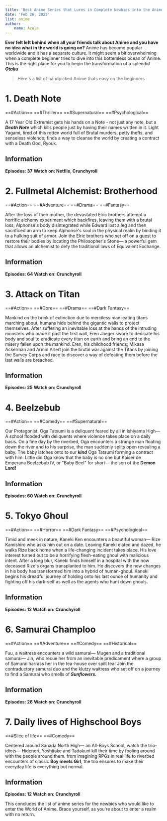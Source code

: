 ```yaml
---
title: 'Best Anime Series that Lures in Complete Newbies into the Anime Realm!'
date: 'Feb 26, 2023'
list: anime
author:
    name: Azula
---
```


**Ever felt left behind when all your friends talk about Anime and you have no idea what in the world is going on?** Anime has become popular worldwide and it has a separate culture. It might seem a bit overwhelming when a complete beginner tries to dive into this bottemless ocean of Anime. This is the right place for you to begin the transformation of a splendid ***Otaku***

> Here's a list of handpicked Anime thats easy on the beginners

# 1. Death Note
==#Action== ==#Thriller== ==#Supernatural== ==#Psychological==

A 17 Year Old Extremist gets his hands on a Note - not just any note, but a ***Death Note*** which kills people just by having their names written in it. Light Yagami, tired of this rotten world full of Brutal murders, petty thefts, and senseless violence; finds a way to cleanse the world by creating a contract with a Death God, Ryouk.

## Information
**Episodes: 37**
**Watch on: Netflix, Crunchyroll**

# 2. Fullmetal Alchemist: Brotherhood
==#Action== ==#Adventure== ==#Drama== ==#Fantasy==

After the loss of their mother, the devastated Elric brothers attempt a horrific alchemy experiment which backfires, leaving them with a brutal loss; Alphonse's body disintegrated while Edward lost a leg and then sacrificed an arm to keep Alphonse's soul in the physical realm by binding it to a hulking suit of armor. Join the Elric brothers who set off on a quest to restore their bodies by locating the Philosopher's Stone— a powerful gem that allows an alchemist to defy the traditional laws of Equivalent Exchange.

## Information
**Episodes: 64**
**Watch on: Crunchyroll**

# 3. Attack on Titan
==#Action== ==#Gore== ==#Drama== ==#Dark Fantasy==

Mankind on the brink of extinction due to merciless man-eating titans marching about, humans hide behind the gigantic walls to protect themselves. After suffering an inevitable loss at the hands of the intruding monsters who made it past the first wall, Eren Jaeger swore to dedicate his body and soul to eradicate every titan on earth and bring an end to the misery fallen upon the mankind. Eren, his childhood friends; Mikasa Ackerman and Armin Arlert join the brutal war against the Titans by joining the Survey Corps and race to discover a way of defeating them before the last walls are breached.

## Information
**Episodes: 25**
**Watch on: Crunchyroll**

# 4. Beelzebub
==#Action== ==#Comedy== ==#Supernatural==

Our Protagonist, Oga Tatsumi is a deliquent feared by all in Ishiyama High— A school flooded with deliquents where violence takes place on a daily basis. On a fine day by the riverbed, Oga encounters a strange man floating down the river and to his surprise, the man suddenly splits open revealing a baby. The baby latches onto to our ***kind*** Oga Tatsumi forming a contract with him. Little did Oga know that the baby is no one but Kaiser de Emperana Beelzebub IV, or "Baby Beel" for short— the son of the **Demon Lord!**

## Information
**Episodes: 60**
**Watch on: Crunchyroll**

# 5. Tokyo Ghoul
==#Action== ==#Horror== ==#Dark Fantasy== ==#Psychological==

Timid and meek in nature, Kaneki Ken encounters a beautiful woman— Rize Kamishiro who asks him out on a date. Leaving Kaneki elated and dazed, he walks Rize back home when a life-changing incident takes place. His love interest turned out to be a horrifying flesh-eating ghoul with malicious intent. After a long blur, Kaneki finds himself in a hospital with the now deceased Rize's organs transplanted to him. He discovers the new changes in his body has transformed him into a hybrid of human-ghoul. Kaneki begins his dreadful journey of holding onto his last ounce of humanity and fighting off his dark-self as well as the agents who hunt down ghouls. 

## Information
**Episodes: 12**
**Watch on: Crunchyroll**

# 6. Samurai Champloo
==#Action== ==#Adventure== ==#Comedy== ==#Historical==

Fuu, a waitress encounters a wild samurai— Mugen and a traditional samurai— Jin, who recue her from an inevitable predicament where a group of Samurai harrass her in the tea-house over spilt tea! Join the contraductory samurai duo and the klutzy waitress who set off on a journey to find a Samurai who smells of ***Sunflowers.*** 

## Information
**Episodes: 26**
**Watch on: Crunchyroll**

# 7. Daily lives of Highschool Boys
==#Slice of life== ==#Comedy==

Centered around Sanada North High— an All-Boys School, watch the trio-idiots— Hidenori, Yoshitake and Tadakuni kill their time by fooling around with the people around them. from imagining RPGs in real life to riverbed encounters of classic **Boy meets Girl**, the trio ensures to make their everyday life is everything but normal. 

## Information
**Episodes: 12**
**Watch on: Crunchyroll**


This concludes the list of anime series for the newbies who would like to enter the World of Anime. Brace yourself, as you're about to enter a realm with no return.

